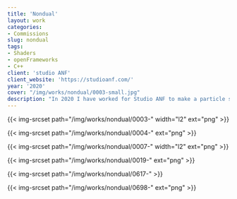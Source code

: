 ```yaml
---
title: 'Nondual'
layout: work
categories:
- Commissions
slug: nondual
tags:
- Shaders
- openFrameworks
- C++
client: 'studio ANF'
client_website: 'https://studioanf.com/'
year: '2020'
cover: "/img/works/nondual/0003-small.jpg"
description: "In 2020 I have worked for Studio ANF to make a particle system in openFrameworks for albert Van Abbe"
---
```






{{< img-srcset path="/img/works/nondual/0003-" width="l2" ext="png" >}}

{{< img-srcset path="/img/works/nondual/0004-" ext="png" >}}

{{< img-srcset path="/img/works/nondual/0007-" width="l2" ext="png" >}}

{{< img-srcset path="/img/works/nondual/0019-" ext="png" >}}

{{< img-srcset path="/img/works/nondual/0617-"  >}}

{{< img-srcset path="/img/works/nondual/0698-" ext="png" >}}